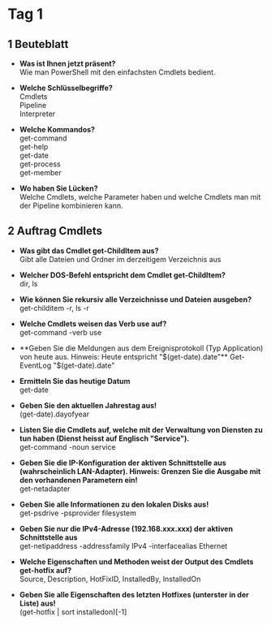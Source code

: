 # Tag 1

## 1 Beuteblatt

- **Was ist Ihnen jetzt präsent?**  
Wie man PowerShell mit den einfachsten Cmdlets bedient.

- **Welche Schlüsselbegriffe?**  
Cmdlets  
Pipeline  
Interpreter

- **Welche Kommandos?**  
get-command  
get-help  
get-date  
get-process  
get-member

- **Wo haben Sie Lücken?**  
Welche Cmdlets, welche Parameter haben und welche Cmdlets man mit der Pipeline kombinieren kann.

## 2 Auftrag Cmdlets

- **Was gibt das Cmdlet get-ChildItem aus?**  
Gibt alle Dateien und Ordner im derzeitigem Verzeichnis aus

- **Welcher DOS-Befehl entspricht dem Cmdlet get-ChildItem?**  
dir, ls

- **Wie können Sie rekursiv alle Verzeichnisse und Dateien ausgeben?**  
get-childitem -r, ls -r

- **Welche Cmdlets weisen das Verb use auf?**  
get-command -verb use

- **Geben Sie die Meldungen aus dem Ereignisprotokoll (Typ Application) von heute aus. Hinweis: Heute entspricht "$(get-date).date"**  
Get-EventLog "$(get-date).date"

- **Ermitteln Sie das heutige Datum**  
get-date

- **Geben Sie den aktuellen Jahrestag aus!**  
(get-date).dayofyear

- **Listen Sie die Cmdlets auf, welche mit der Verwaltung von Diensten zu tun haben (Dienst heisst auf Englisch "Service").**  
get-command -noun service

- **Geben Sie die IP-Konfiguration der aktiven Schnittstelle aus (wahrscheinlich LAN-Adapter). Hinweis: Grenzen Sie die Ausgabe mit den vorhandenen Parametern ein!**  
get-netadapter

- **Geben Sie alle Informationen zu den lokalen Disks aus!**  
get-psdrive -psprovider filesystem

- **Geben Sie nur die IPv4-Adresse (192.168.xxx.xxx) der aktiven Schnittstelle aus**  
get-netipaddress -addressfamily IPv4 -interfacealias Ethernet

- **Welche Eigenschaften und Methoden weist der Output des Cmdlets get-hotfix auf?**  
Source, Description, HotFixID, InstalledBy, InstalledOn

- **Geben Sie alle Eigenschaften des letzten Hotfixes (unterster in der Liste) aus!**  
(get-hotfix | sort installedon)[-1]